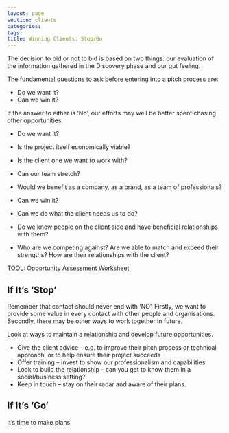 ```yaml
---
layout: page
section: clients
categories:
tags:
title: Winning Clients: Stop/Go
---
```


The decision to bid or not to bid is based on two things: our evaluation of the information gathered in the Discovery phase and our gut feeling.

The fundamental questions to ask before entering into a pitch process are:

- Do we want it?
- Can we win it?

If the answer to either is ‘No’, our efforts may well be better spent chasing other opportunities.

- Do we want it?
- Is the project itself economically viable?
- Is the client one we want to work with?
- Can our team stretch?
- Would we benefit as a company, as a brand, as a team of professionals?

- Can we win it?
- Can we do what the client needs us to do?
- Do we know people on the client side and have beneficial relationships with them?
- Who are we competing against? Are we able to match and exceed their strengths? How are their relationships with the client?

[TOOL: Opportunity Assessment Worksheet](https://docs.google.com/a/wunderkraut.com/spreadsheet/ccc?key=0Am3NbyRYpZJDdGNXbUIzQjRKRXFBR1UzYS16cVRSVnc&usp=drive_web#gid=0)


## If It’s ‘Stop’
Remember that contact should never end with ‘NO’. Firstly, we want to provide some value in every contact with other people and organisations. Secondly, there may be other ways to work together in future.

Look at ways to maintain a relationship and develop future opportunities.

- Give the client advice – e.g. to improve their pitch process or technical approach, or to help ensure their project succeeds
- Offer training – invest to show our professionalism and capabilities
- Look to build the relationship – can you get to know them in a social/business setting?
- Keep in touch – stay on their radar and aware of their plans.


## If It’s ‘Go’
It’s time to make plans.
